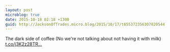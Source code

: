 ```yaml
---
layout: post
microblog: true
date: 2015-10-18 02:18 +1300
guid: http://JacksonOfTrades.micro.blog/2015/10/17/t655372356307820544.html
---
```

The dark side of coffee (No we're not talking about not having it with milk) [t.co/j3K2z28TR...](http://t.co/j3K2z28TRm)
